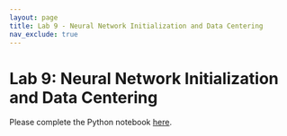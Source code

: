 ```yaml
---
layout: page
title: Lab 9 - Neural Network Initialization and Data Centering
nav_exclude: true
---
```


# Lab 9: Neural Network Initialization and Data Centering
Please complete the Python notebook [here](lab9.ipynb).
